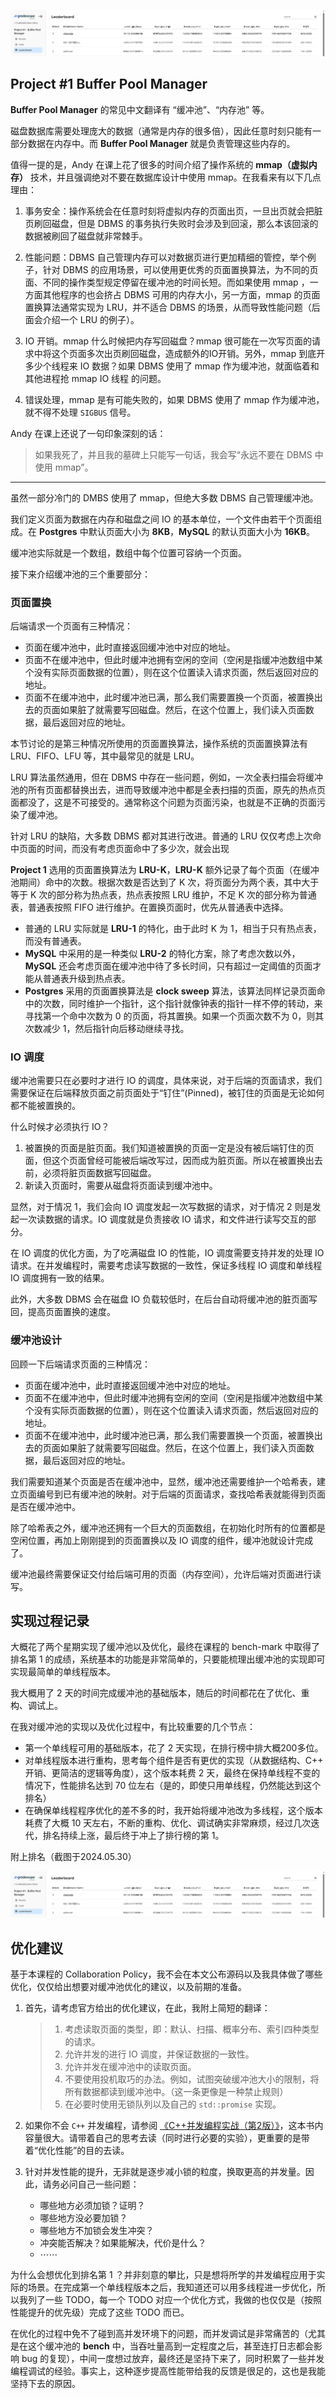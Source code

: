 ![Project_1_rk](../pic/Project_1_rk.png)

## Project #1 Buffer Pool Manager

**Buffer Pool Manager** 的常见中文翻译有 “缓冲池”、“内存池” 等。

磁盘数据库需要处理庞大的数据（通常是内存的很多倍），因此任意时刻只能有一部分数据在内存中。而 **Buffer Pool Manager** 就是负责管理这些内存的。

值得一提的是，Andy 在课上花了很多的时间介绍了操作系统的 **mmap（虚拟内存）** 技术，并且强调绝对不要在数据库设计中使用 mmap。在我看来有以下几点理由：

1.   事务安全：操作系统会在任意时刻将虚拟内存的页面出页，一旦出页就会把脏页刷回磁盘，但是 DBMS 的事务执行失败时会涉及到回滚，那么本该回滚的数据被刷回了磁盘就非常棘手。
2.   性能问题：DBMS 自己管理内存可以对数据页进行更加精细的管控，举个例子，针对 DBMS 的应用场景，可以使用更优秀的页面置换算法，为不同的页面、不同的操作类型规定停留在缓冲池的时间长短。而如果使用 mmap ，一方面其他程序的也会挤占 DBMS 可用的内存大小，另一方面，mmap 的页面置换算法通常实现为 LRU，并不适合 DBMS 的场景，从而导致性能问题（后面会介绍一个 LRU 的例子）。
3.   IO 开销。mmap 什么时候把内存写回磁盘？mmap 很可能在一次写页面的请求中将这个页面多次出页刷回磁盘，造成额外的IO开销。另外，mmap 到底开多少个线程来 IO 数据？如果 DBMS 使用了 mmap 作为缓冲池，就面临着和其他进程抢 mmap IO 线程 的问题。

4.   错误处理，mmap 是有可能失败的，如果 DBMS 使用了 mmap 作为缓冲池，就不得不处理 `SIGBUS` 信号。

Andy 在课上还说了一句印象深刻的话：

>    如果我死了，并且我的墓碑上只能写一句话，我会写“永远不要在 DBMS 中使用 mmap”。

---

虽然一部分冷门的 DMBS 使用了 mmap，但绝大多数 DBMS 自己管理缓冲池。

我们定义页面为数据在内存和磁盘之间 IO 的基本单位，一个文件由若干个页面组成。在 **Postgres** 中默认页面大小为 **8KB**，**MySQL** 的默认页面大小为 **16KB**。

缓冲池实际就是一个数组，数组中每个位置可容纳一个页面。

接下来介绍缓冲池的三个重要部分：

### 页面置换

后端请求一个页面有三种情况：

-   页面在缓冲池中，此时直接返回缓冲池中对应的地址。
-   页面不在缓冲池中，但此时缓冲池拥有空闲的空间（空闲是指缓冲池数组中某个没有实际页面数据的位置），则在这个位置读入请求页面，然后返回对应的地址。
-   页面不在缓冲池中，此时缓冲池已满，那么我们需要置换一个页面，被置换出去的页面如果脏了就需要写回磁盘。然后，在这个位置上，我们读入页面数据，最后返回对应的地址。

本节讨论的是第三种情况所使用的页面置换算法，操作系统的页面置换算法有 LRU、FIFO、LFU 等，其中最常见的就是 LRU。

LRU 算法虽然通用，但在 DBMS 中存在一些问题，例如，一次全表扫描会将缓冲池的所有页面都替换出去，进而导致缓冲池中都是全表扫描的页面，原先的热点页面都没了，这是不可接受的。通常称这个问题为页面污染，也就是不正确的页面污染了缓冲池。

针对 LRU 的缺陷，大多数 DBMS 都对其进行改进。普通的 LRU 仅仅考虑上次命中页面的时间，而没有考虑页面命中了多少次，就会出现

**Project 1** 选用的页面置换算法为 **LRU-K**，**LRU-K** 额外记录了每个页面（在缓冲池期间）命中的次数。根据次数是否达到了 K 次，将页面分为两个表，其中大于等于 K 次的部分称为热点表，热点表按照 LRU 维护，不足 K 次的部分称为普通表，普通表按照 FIFO 进行维护。在置换页面时，优先从普通表中选择。

-   普通的 LRU 实际就是 **LRU-1**  的特化，由于此时 K 为 $1$，相当于只有热点表，而没有普通表。
-   **MySQL**  中采用的是一种类似 **LRU-2** 的特化方案，除了考虑次数以外，**MySQL** 还会考虑页面在缓冲池中待了多长时间，只有超过一定阈值的页面才能从普通表升级到热点表。
-   **Postgres** 采用的页面置换算法是 **clock sweep** 算法，该算法同样记录页面命中的次数，同时维护一个指针，这个指针就像钟表的指针一样不停的转动，来寻找第一个命中次数为 $0$ 的页面，将其置换。如果一个页面次数不为 $0$，则其次数减少 $1$，然后指针向后移动继续寻找。

### IO 调度

缓冲池需要只在必要时才进行 IO 的调度，具体来说，对于后端的页面请求，我们需要保证在后端释放页面之前页面处于“钉住”(Pinned)，被钉住的页面是无论如何都不能被置换的。

什么时候才必须执行 IO？

1.   被置换的页面是脏页面。我们知道被置换的页面一定是没有被后端钉住的页面，但这个页面曾经可能被后端改写过，因而成为脏页面。所以在被置换出去前，必须将脏页面数据写回磁盘。
2.   新读入页面时，需要从磁盘将页面读到缓冲池中。

显然，对于情况 1，我们会向 IO 调度发起一次写数据的请求，对于情况 2 则是发起一次读数据的请求。IO 调度就是负责接收 IO 请求，和文件进行读写交互的部分。

在 IO 调度的优化方面，为了吃满磁盘 IO 的性能，IO 调度需要支持并发的处理 IO 请求。在并发编程时，需要考虑读写数据的一致性，保证多线程 IO 调度和单线程 IO 调度拥有一致的结果。

此外，大多数 DBMS 会在磁盘 IO 负载较低时，在后台自动将缓冲池的脏页面写回，提高页面置换的速度。

### 缓冲池设计

回顾一下后端请求页面的三种情况：

-   页面在缓冲池中，此时直接返回缓冲池中对应的地址。
-   页面不在缓冲池中，但此时缓冲池拥有空闲的空间（空闲是指缓冲池数组中某个没有实际页面数据的位置），则在这个位置读入请求页面，然后返回对应的地址。
-   页面不在缓冲池中，此时缓冲池已满，那么我们需要置换一个页面，被置换出去的页面如果脏了就需要写回磁盘。然后，在这个位置上，我们读入页面数据，最后返回对应的地址。

我们需要知道某个页面是否在缓冲池中，显然，缓冲池还需要维护一个哈希表，建立页面编号到已有缓冲池的映射。对于后端的页面请求，查找哈希表就能得到页面是否在缓冲池中。

除了哈希表之外，缓冲池还拥有一个巨大的页面数组，在初始化时所有的位置都是空闲位置，再加上刚刚提到的页面置换以及 IO 调度的组件，缓冲池就设计完成了。

缓冲池最终需要保证交付给后端可用的页面（内存空间），允许后端对页面进行读写。

## 实现过程记录

大概花了两个星期实现了缓冲池以及优化，最终在课程的 bench-mark 中取得了排名第 1 的成绩，系统基本的功能是非常简单的，只要能梳理出缓冲池的实现即可实现最简单的单线程版本。

我大概用了 $2$ 天的时间完成缓冲池的基础版本，随后的时间都花在了优化、重构、调试上。

在我对缓冲池的实现以及优化过程中，有比较重要的几个节点：

-   第一个单线程可用的基础版本，花了 $2$ 天实现，在排行榜中排大概200多位。
-   对单线程版本进行重构，思考每个组件是否有更优的实现（从数据结构、C++ 开销、更简洁的逻辑等角度），这个版本耗费 $2$ 天，最终在保持单线程不变的情况下，性能排名达到 $70$ 位左右（是的，即使只用单线程，仍然能达到这个排名）
-   在确保单线程程序优化的差不多的时，我开始将缓冲池改为多线程，这个版本耗费了大概 $10$ 天左右，不断的重构、优化、调试确实非常麻烦，经过几次迭代，排名持续上涨，最后终于冲上了排行榜的第 $1$。

附上排名（截图于2024.05.30）

![Project_1_rk](../pic/Project_1_rk.png)

## 优化建议

基于本课程的 Collaboration Policy，我不会在本文公布源码以及我具体做了哪些优化，仅仅给出想要对缓冲池优化的建议，以及前期的准备。

1.   首先，请考虑官方给出的优化建议，在此，我附上简短的翻译：

     >   1.   考虑读取页面的类型，即：默认、扫描、概率分布、索引四种类型的请求。
     >   2.   允许并发的进行 IO 调度，并保证数据的一致性。
     >   3.   允许并发在缓冲池中的读取页面。
     >   4.   不要使用投机取巧的办法。例如，试图突破缓冲池大小的限制，将所有数据都读到缓冲池中。（这一条更像是一种禁止规则）
     >   5.   在必要时使用无锁队列以及自己的 `std::promise` 实现。

2.   如果你不会 `C++` 并发编程，请参阅 [《C++并发编程实战（第2版）》](https://item.jd.com/13517424.html)，这本书内容量很大。请带着自己的思考去读（同时进行必要的实验），更重要的是带着“优化性能”的目的去读。
3.   针对并发性能的提升，无非就是逐步减小锁的粒度，换取更高的并发量。因此，请务必问自己一些问题：
     -   哪些地方必须加锁？证明？
     -   哪些地方没必要加锁？
     -   哪些地方不加锁会发生冲突？
     -   冲突能否解决？如果能解决，代价是什么？
     -   $\cdots\cdots$

为什么会想优化到排名第 $1$ ？并非刻意的攀比，只是想将所学的并发编程应用于实际的场景。在完成第一个单线程版本之后，我知道还可以用多线程进一步优化，所以我列了一些 TODO，每一个 TODO 对应一个优化方式，我做的也仅仅是（按照性能提升的优先级）完成了这些 TODO 而已。

在优化的过程中免不了碰到高并发环境下的问题，而并发调试是非常痛苦的（尤其是在这个缓冲池的 **bench** 中，当吞吐量高到一定程度之后，甚至连打日志都会影响 bug 的复现），中间一度想过放弃，最终还是坚持下来了，同时积累了一些并发编程调试的经验。事实上，这种逐步提高性能带给我的反馈是很足的，这也是我能坚持下去的原因。